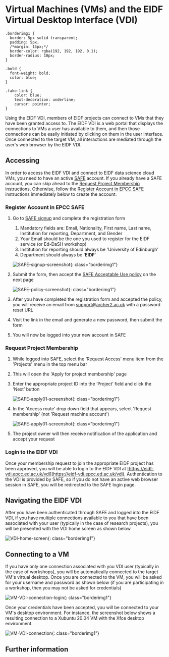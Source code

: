 # Virtual Machines (VMs) and the EIDF Virtual Desktop Interface (VDI)

```{css, echo=FALSE}
.borderimg1 {
  border: 5px solid transparent;
  padding: 5px;
  /*margin: 15px;*/
  border-color: rgba(192, 192, 192, 0.1);
  border-radius: 10px;
}

.bold {
  font-weight: bold;
  color: blue;
}

.fake-link {
    color: blue;
    text-decoration: underline;
    cursor: pointer;
}
```

Using the EIDF VDI, members of EIDF projects can connect to VMs that they have been granted access to. The EIDF VDI is
a web portal that displays the connections to VMs a user has available to them, and then those connections can be easily
initiated by clicking on them in the user interface. Once connected to the target VM, all interactions are mediated
through the user's web browser by the EIDF VDI.

## Accessing

In order to access the EIDF VDI and connect to EIDF data science cloud VMs, you need to have an active
[SAFE](https://safe.epcc.ed.ac.uk) account. If you already have a SAFE account, you can skip ahead to the
[Request Project Membership](#request-project-membership) instructions. Otherwise, follow the
[Register Account in EPCC SAFE](#register-account-in-epcc-safe) instructions immediately below to create the account.

### Register Account in EPCC SAFE

1. Go to [SAFE signup](https://safe.epcc.ed.ac.uk/signup.jsp) and complete the registration form
    1. Mandatory fields are: Email, Nationality, First name, Last name, Institution for reporting, Department, and Gender
    1. Your Email should be the one you used to register for the EIDF service (or Ed-DaSH workshop)
    1. Institution for reporting should always be 'University of Edinburgh'
    1. Department should always be '**EIDF**'

    ![SAFE-signup-screenshot](/eidf-docs/images/SAFE_website_signup.png){: class="borderimg1"}

1. Submit the form, then accept the [SAFE Acceptable Use policy](https://www.archer2.ac.uk/about/policies/safe_acceptable_use_policy.html)
   on the next page

    ![SAFE-policy-screenshot](/eidf-docs/images/SAFE_acceptable_use.png){: class="borderimg1"}

1. After you have completed the registration form and accepted the policy, you will receive an email from
   [support@archer2.ac.uk](mailto:support@archer2.ac.uk) with a password reset URL
1. Visit the link in the email and generate a new password, then submit the form
1. You will now be logged into your new account in SAFE

### Request Project Membership

1. While logged into SAFE, select the ‘Request Access’ menu item from the 'Projects' menu in the top menu bar
1. This will open the 'Apply for project membership' page
1. Enter the appropriate project ID into the ‘Project’ field and click the ‘Next’ button

    ![SAFE-apply01-screenshot](/eidf-docs/images/SAFE_Apply_Project_01.png){: class="borderimg1"}

1. In the 'Access route' drop down field that appears, select 'Request membership' (not 'Request machine account')

    ![SAFE-apply01-screenshot](/eidf-docs/images/SAFE_Apply_Project_02.png){: class="borderimg1"}

1. The project owner will then receive notification of the application and accept your request

### Login to the EIDF VDI

Once your membership request to join the appropriate EIDF project has been approved, you will be able to login to the
EIDF VDI at [https://eidf-vdi.epcc.ed.ac.uk/vdi](https://eidf-vdi.epcc.ed.ac.uk/vdi). Authentication to the VDI is
provided by SAFE, so if you do not have an active web browser session in SAFE, you will be redirected to the SAFE login
page.

## Navigating the EIDF VDI

After you have been authenticated through SAFE and logged into the EIDF VDI, if you have multiple connections available
to you that have been associated with your user (typically in the case of research projects), you will be presented with
the VDI home screen as shown below

   ![VDI-home-screen](/eidf-docs/images/access/vdi-home-screen.png){: class="borderimg1"}

## Connecting to a VM

If you have only one connection associated with you VDI user (typically in the case of workshops), you will be
automatically connected to the target VM's virtual desktop. Once you are connected to the VM, you will be asked for your
username and password as shown below (if you are participating in a workshop, then you may not be asked for credentials)

   ![VM-VDI-connection-login](/eidf-docs/images/access/vm-vdi-connection-login.png){: class="borderimg1"}

Once your credentials have been accepted, you will be connected to your VM's desktop environment. For instance, the
screenshot below shows a resulting connection to a Xubuntu 20.04 VM with the Xfce desktop environment.

   ![VM-VDI-connection](/eidf-docs/images/access/vm-vdi-connection.png){: class="borderimg1"}

## Further information
